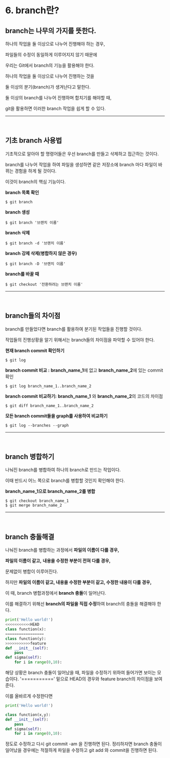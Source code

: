 # 6. branch란?

## branch는 나무의 가지를 뜻한다. 

하나의 작업을 둘 이상으로 나누어 진행해야 하는 경우,

파일들의 수정이 동일하게 이루어지지 않기 때문에 

우리는 Git에서 branch의 기능을 활용해야 한다.

하나의 작업을 둘 이상으로 나누어 진행하는 것을 

둘 이상의 분기(branch)가 생겨난다고 말한다.

둘 이상의 branch를 나누어 진행하며 합치기를 해야할 때, 

git을 활용하면 이러한 branch 작업을 쉽게 할 수 있다.

---
<br>

## 기초 branch 사용법  
기초적으로 알아야 할 명령어들은 우선 branch를 만들고 삭제하고 접근하는 것이다.

branch를 나누어 작업을 하여 파일을 생성하면 같은 저장소에 branch 마다 파일이 바뀌는 경험을 하게 될 것이다.

이것이 branch의 핵심 기능이다.

**branch 목록 확인**
```
$ git branch
```

**branch  생성**
```
$ git branch '브랜치 이름'
```

**branch 삭제**
```
$ git branch -d '브랜치 이름'
```

**branch 강제 삭제(병합하지 않은 경우)**
```
$ git branch -D '브랜치 이름'
```

**branch를 바꿀 때**
```
$ git checkout '전환하려는 브랜치 이름'
```

---
<br>

## branch들의 차이점
branch를 만들었다면 branch를 활용하여 분기된 작업들을 진행할 것이다.

작업들의 진행상황을 알기 위해서는 branch들의 차이점을 파악할 수 있어야 한다.

**현재 branch commit 확인하기**
```
$ git log
```

**branch commit 비교 :** **branch_name_1**에 없고 **branch_name_2**에 있는 commit 확인
```
$ git log branch_name_1..branch_name_2
```

**branch commit 비교하기:** **branch_name_1** 와 **branch_name_2**의 코드의 차이점
```
$ git diff branch_name_1..branch_name_2
```

**모든 branch commit들을 graph를 사용하여 비교하기** 
```
$ git log --branches --graph
```
---

<br>

## branch 병합하기
나눠진 branch를 병합하여 하나의 branch로 만드는 작업이다.

이때 반드시 어느 쪽으로 branch를 병합할 것인지 확인해야 한다.

**branch_name_1으로 branch_name_2를 병합**
```
$ git checkout branch_name_1
$ git merge branch_name_2
```
---
<br>

## branch 충돌해결
나눠진 branch를 병합하는 과정에서 **파일의 이름이 다를 경우,**


 **파일의 이름이 같고,** **내용을 수정한 부분이 전혀 다를 경우,** 

문제없이 병합이 이루어진다.


하지만 **파일의 이름이 같고, 내용을 수정한 부분이 같고, 수정한 내용이 다를 경우,**

이 때, branch 병합과정에서 **branch 충돌**이 일어난다.

이를 해결하기 위해선 **branch의 파일을 직접 수정**하여 branch의 충돌을 해결해야 한다.

```python
print('Hello world!')
<<<<<<<<<<<HEAD
class function(x):
=================
class function(y):
>>>>>>>>>>>feature
def __init__(self):
    pass
def sigma(self):
    for i in range(0,10):
```
해당 상황은 branch 충돌이 일어났을 때, 파일을 수정하기 위하여 들어가면 보이는 모습이다. '===========' 밑으로 HEAD의 경우와 feature branch의 차이점을 보여준다. 

이를 올바르게 수정한다면
```python
print('Hello world!')

class function(x,y):
def __init__(self):
    pass
def sigma(self):
    for i in range(0,10):
```
정도로 수정하고 다시 git commit -am 을 진행하면 된다.
정리하자면 branch 충돌이 일어났을 경우에는 적절하게 파일을 수정하고 git add 와 commit을 진행하면 된다.
